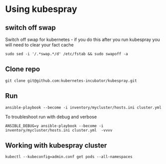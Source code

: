 # Using kubespray

## switch off swap
Switch off swap for kubernetes - if you do this after you run kubespray you will need to clear your fact cache
```
sudo sed -i '/.*swap.*/d' /etc/fstab && sudo swapoff -a
```

## Clone repo
```
git clone git@github.com:kubernetes-incubator/kubespray.git
```

## Run
```
ansible-playbook --become -i inventory/mycluster/hosts.ini cluster.yml
```
To troubleshoot run with debug and verbose
```
ANSIBLE_DEBUG=y ansible-playbook --become -i inventory/mycluster/hosts.ini cluster.yml  -vvvv
```

## Working with kubespray cluster
```
kubectl --kubeconfig=admin.conf get pods --all-namespaces
```
